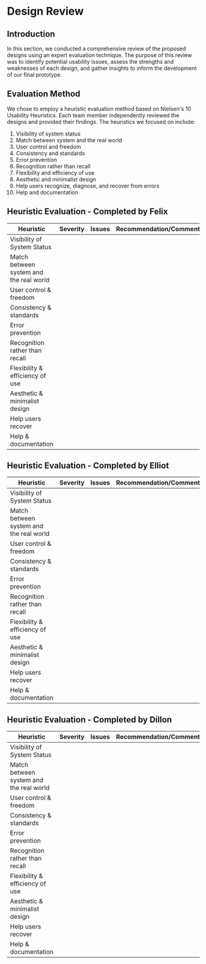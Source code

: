 # Design Review

## Introduction
In this section, we conducted a comprehensive review of the proposed designs using an expert evaluation technique. The purpose of this review was to identify potential usability issues, assess the strengths and weaknesses of each design, and gather insights to inform the development of our final prototype.

## Evaluation Method
We chose to employ a heuristic evaluation method based on Nielsen's 10 Usability Heuristics. Each team member independently reviewed the designs and provided their findings. The heuristics we focused on include:

1. Visibility of system status
2. Match between system and the real world
3. User control and freedom
4. Consistency and standards
5. Error prevention
6. Recognition rather than recall
7. Flexibility and efficiency of use
8. Aesthetic and minimalist design
9. Help users recognize, diagnose, and recover from errors
10. Help and documentation

## Heuristic Evaluation - Completed by Felix

| Heuristic                         | Severity | Issues | Recommendation/Comments |
|-----------------------------------|----------|--------|--------------------------|
| Visibility of System Status       |          |        |                          |
| Match between system and the real world |          |        |                          |
| User control & freedom            |          |        |                          |
| Consistency & standards           |          |        |                          |
| Error prevention                  |          |        |                          |
| Recognition rather than recall    |          |        |                          |
| Flexibility & efficiency of use   |          |        |                          |
| Aesthetic & minimalist design     |          |        |                          |
| Help users recover                |          |        |                          |
| Help & documentation              |          |        |                          |


## Heuristic Evaluation - Completed by Elliot

| Heuristic                         | Severity | Issues | Recommendation/Comments |
|-----------------------------------|----------|--------|--------------------------|
| Visibility of System Status       |          |        |                          |
| Match between system and the real world |          |        |                          |
| User control & freedom            |          |        |                          |
| Consistency & standards           |          |        |                          |
| Error prevention                  |          |        |                          |
| Recognition rather than recall    |          |        |                          |
| Flexibility & efficiency of use   |          |        |                          |
| Aesthetic & minimalist design     |          |        |                          |
| Help users recover                |          |        |                          |
| Help & documentation              |          |        |                          |


## Heuristic Evaluation - Completed by Dillon

| Heuristic                         | Severity | Issues | Recommendation/Comments |
|-----------------------------------|----------|--------|--------------------------|
| Visibility of System Status       |          |        |                          |
| Match between system and the real world |          |        |                          |
| User control & freedom            |          |        |                          |
| Consistency & standards           |          |        |                          |
| Error prevention                  |          |        |                          |
| Recognition rather than recall    |          |        |                          |
| Flexibility & efficiency of use   |          |        |                          |
| Aesthetic & minimalist design     |          |        |                          |
| Help users recover                |          |        |                          |
| Help & documentation              |          |        |                          |